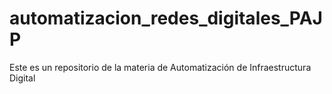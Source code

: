 # automatizacion_redes_digitales_PAJP
Este es un repositorio de la materia de Automatización de Infraestructura Digital
